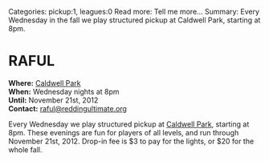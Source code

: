 Categories: pickup:1, leagues:0
Read more: Tell me more...
Summary: Every Wednesday in the fall we play structured pickup at Caldwell Park, starting at 8pm.

# RAFUL

**Where:** [Caldwell Park](/places/caldwell)  
**When:** Wednesday nights at 8pm  
**Until:** November 21st, 2012  
**Contact:** <raful@reddingultimate.org>

Every Wednesday we play structured pickup at [Caldwell Park](/places/caldwell), starting at 8pm.
These evenings are fun for players of all levels, and run through November 21st, 2012.
Drop-in fee is $3 to pay for the lights, or $20 for the whole fall.
